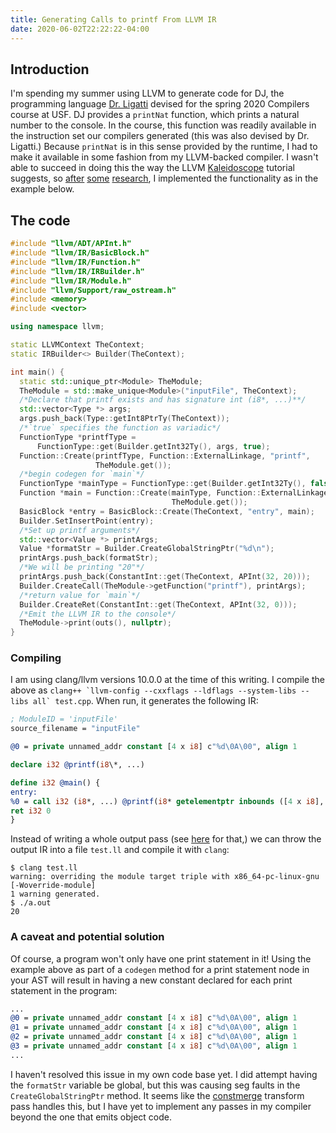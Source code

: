 ```yaml
---
title: Generating Calls to printf From LLVM IR
date: 2020-06-02T22:22:22-04:00
---
```


## Introduction

I'm spending my summer using LLVM to generate code for DJ, the programming language [Dr. Ligatti](https://www.cse.usf.edu/~ligatti/) devised for the spring 2020 Compilers course at USF. DJ provides a `printNat` function, which prints a natural number to the console. In the course, this function was readily available in the instruction set our compilers generated (this was also devised by Dr. Ligatti.) Because `printNat` is in this sense provided by the runtime, I had to make it available in some fashion from my LLVM-backed compiler. I wasn't able to succeed in doing this the way the LLVM [Kaleidoscope](https://llvm.org/docs/tutorial/MyFirstLanguageFrontend/LangImpl04.html) tutorial suggests, so [after](https://stackoverflow.com/questions/35526075/llvm-how-to-implement-print-function-in-my-language) [some](https://the-ravi-programming-language.readthedocs.io/en/latest/ravi-jit-initial.html) [research](https://stackoverflow.com/questions/28168815/adding-a-function-call-in-my-ir-code-in-llvm), I implemented the functionality as in the example below.

## The code

```cpp
#include "llvm/ADT/APInt.h"
#include "llvm/IR/BasicBlock.h"
#include "llvm/IR/Function.h"
#include "llvm/IR/IRBuilder.h"
#include "llvm/IR/Module.h"
#include "llvm/Support/raw_ostream.h"
#include <memory>
#include <vector>

using namespace llvm;

static LLVMContext TheContext;
static IRBuilder<> Builder(TheContext);

int main() {
  static std::unique_ptr<Module> TheModule;
  TheModule = std::make_unique<Module>("inputFile", TheContext);
  /*Declare that printf exists and has signature int (i8*, ...)**/
  std::vector<Type *> args;
  args.push_back(Type::getInt8PtrTy(TheContext));
  /*`true` specifies the function as variadic*/
  FunctionType *printfType =
      FunctionType::get(Builder.getInt32Ty(), args, true);
  Function::Create(printfType, Function::ExternalLinkage, "printf",
                   TheModule.get());
  /*begin codegen for `main`*/
  FunctionType *mainType = FunctionType::get(Builder.getInt32Ty(), false);
  Function *main = Function::Create(mainType, Function::ExternalLinkage, "main",
                                    TheModule.get());
  BasicBlock *entry = BasicBlock::Create(TheContext, "entry", main);
  Builder.SetInsertPoint(entry);
  /*Set up printf arguments*/
  std::vector<Value *> printArgs;
  Value *formatStr = Builder.CreateGlobalStringPtr("%d\n");
  printArgs.push_back(formatStr);
  /*We will be printing "20"*/
  printArgs.push_back(ConstantInt::get(TheContext, APInt(32, 20)));
  Builder.CreateCall(TheModule->getFunction("printf"), printArgs);
  /*return value for `main`*/
  Builder.CreateRet(ConstantInt::get(TheContext, APInt(32, 0)));
  /*Emit the LLVM IR to the console*/
  TheModule->print(outs(), nullptr);
}
```

### Compiling

I am using clang/llvm versions 10.0.0 at the time of this writing. I compile the above as `` clang++ `llvm-config --cxxflags --ldflags --system-libs --libs all` test.cpp ``. When run, it generates the following IR:

```llvm
; ModuleID = 'inputFile'
source_filename = "inputFile"

@0 = private unnamed_addr constant [4 x i8] c"%d\0A\00", align 1

declare i32 @printf(i8\*, ...)

define i32 @main() {
entry:
%0 = call i32 (i8*, ...) @printf(i8* getelementptr inbounds ([4 x i8], [4 x i8]\* @0, i32 0, i32 0), i32 20)
ret i32 0
}
```

Instead of writing a whole output pass (see [here](https://llvm.org/docs/tutorial/MyFirstLanguageFrontend/LangImpl08.html) for that,) we can throw the output IR into a file `test.ll` and compile it with `clang`:

```shell
$ clang test.ll
warning: overriding the module target triple with x86_64-pc-linux-gnu [-Woverride-module]
1 warning generated.
$ ./a.out
20
```

### A caveat and potential solution

Of course, a program won't only have one print statement in it! Using the example above as part of a `codegen` method for a print statement node in your AST will result in having a new constant declared for each print statement in the program:

```llvm
...
@0 = private unnamed_addr constant [4 x i8] c"%d\0A\00", align 1
@1 = private unnamed_addr constant [4 x i8] c"%d\0A\00", align 1
@2 = private unnamed_addr constant [4 x i8] c"%d\0A\00", align 1
@3 = private unnamed_addr constant [4 x i8] c"%d\0A\00", align 1
...
```

I haven't resolved this issue in my own code base yet. I did attempt having the `formatStr` variable be global, but this was causing seg faults in the `CreateGlobalStringPtr` method. It seems like the [constmerge](https://llvm.org/docs/Passes.html#constmerge-merge-duplicate-global-constants) transform pass handles this, but I have yet to implement any passes in my compiler beyond the one that emits object code.
